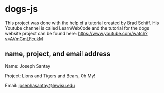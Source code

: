 # dogs-js

This project was done with the help of a tutorial created by
Brad Schiff. His Youtube channel is called LearnWebCode and the
tutorial for the dogs website project can be found here: https://www.youtube.com/watch?v=AVmGmLFcukM

## name, project, and email address
Name: Joseph Santay

Project: Lions and Tigers and Bears, Oh My!

Email: josephasantay@lewisu.edu